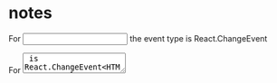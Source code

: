 # notes

For <input type="text"> the event type is React.ChangeEvent<HTMLInputElement>
  
For <textarea> is React.ChangeEvent<HTMLTextAreaElement>
  
For <select> we use React.ChangeEvent<HTMLInputSelect>

